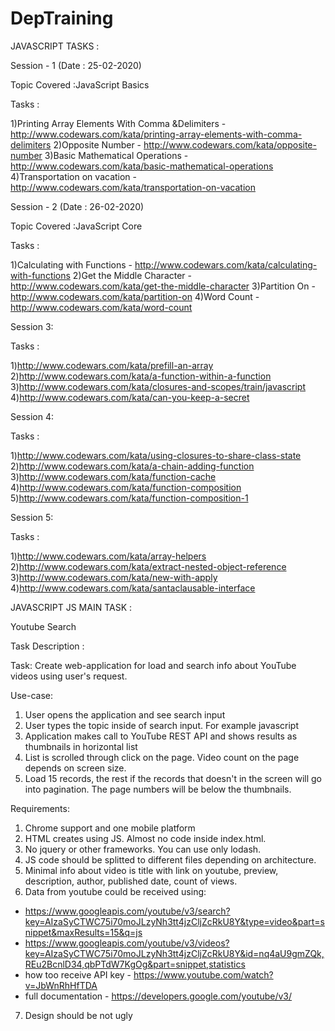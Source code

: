 # DepTraining



JAVASCRIPT TASKS :

Session - 1 (Date : 25-02-2020)

Topic Covered :JavaScript Basics

Tasks :

  1)Printing Array Elements With Comma &Delimiters - http://www.codewars.com/kata/printing-array-elements-with-comma-delimiters
  2)Opposite Number - http://www.codewars.com/kata/opposite-number
  3)Basic Mathematical Operations - http://www.codewars.com/kata/basic-mathematical-operations
  4)Transportation on vacation - http://www.codewars.com/kata/transportation-on-vacation


 Session - 2 (Date : 26-02-2020)

Topic Covered :JavaScript Core

Tasks :

  1)Calculating with Functions - http://www.codewars.com/kata/calculating-with-functions
  2)Get the Middle Character - http://www.codewars.com/kata/get-the-middle-character
  3)Partition On - http://www.codewars.com/kata/partition-on
  4)Word Count - http://www.codewars.com/kata/word-count




Session 3:

Tasks :

  1)http://www.codewars.com/kata/prefill-an-array
  2)http://www.codewars.com/kata/a-function-within-a-function
  3)http://www.codewars.com/kata/closures-and-scopes/train/javascript
  4)http://www.codewars.com/kata/can-you-keep-a-secret


Session 4:

Tasks :

  1)http://www.codewars.com/kata/using-closures-to-share-class-state
  2)http://www.codewars.com/kata/a-chain-adding-function
  3)http://www.codewars.com/kata/function-cache
  4)http://www.codewars.com/kata/function-composition
  5)http://www.codewars.com/kata/function-composition-1


Session 5:

Tasks :

  1)http://www.codewars.com/kata/array-helpers
  2)http://www.codewars.com/kata/extract-nested-object-reference
  3)http://www.codewars.com/kata/new-with-apply
  4)http://www.codewars.com/kata/santaclausable-interface



JAVASCRIPT  JS MAIN  TASK :


Youtube Search 

Task Description :

Task: Create web-application for load and search info about YouTube videos using user's request.

Use-case:
1. User opens the application and see search input
2. User types the topic inside of search input. For example javascript
3. Application makes call to YouTube REST API and shows results as thumbnails in horizontal list
4. List is scrolled through click on the page. Video count on the page depends on screen size. 
5. Load 15 records, the rest if the records that doesn't in the screen will go into pagination. The page numbers will be below the thumbnails.

Requirements:
1. Chrome support and one mobile platform
2. HTML creates using JS. Almost no code inside index.html.
3. No jquery or other frameworks. You can use only lodash.
4. JS code should be splitted to different files depending on architecture.
5. Minimal info about video is title with link on youtube, preview, description, author, published date, count of views.
6. Data from youtube could be received using:
- https://www.googleapis.com/youtube/v3/search?key=AIzaSyCTWC75i70moJLzyNh3tt4jzCljZcRkU8Y&type=video&part=snippet&maxResults=15&q=js
- https://www.googleapis.com/youtube/v3/videos?key=AIzaSyCTWC75i70moJLzyNh3tt4jzCljZcRkU8Y&id=nq4aU9gmZQk,REu2BcnlD34,qbPTdW7KgOg&part=snippet,statistics
- how too receive API key - https://www.youtube.com/watch?v=JbWnRhHfTDA
- full documentation - https://developers.google.com/youtube/v3/
7. Design should be not ugly
